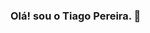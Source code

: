 ### Olá! sou o Tiago Pereira. 👋

<!--
  💻 Estudando javascript
<div align="center">
  <a href="https://github.com/tiagocpereira">
  <img height="180em" src="https://github-readme-stats.vercel.app/api?username=tiagocpereira&show_icons=true&theme=dracula&include_all_commits=true&count_private=true"/>
  <img height="180em" src="https://github-readme-stats.vercel.app/api/top-langs/?username=tiagocpereira&layout=compact&langs_count=7&theme=dracula"/>
</div>

